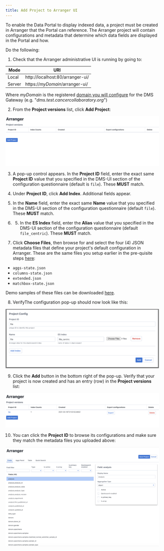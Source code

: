```yaml
---
title: Add Project to Arranger UI
---
```


To enable the Data Portal to display indexed data, a project must be created in Arranger that the Portal can reference.  The Arranger project will contain configurations and metadata that determine which data fields are displayed in the Portal and how.

Do the following:

1. Check that the Arranger administrative UI is running by going to:

| Mode               | URI |
| --------------------| ------------|
| Local   | http://localhost:80/arranger-ui/ |
| Server  | https://_myDomain_/arranger-ui/ |

Where _myDomain_ is the registered [domain you will configure](../domain) for the DMS Gateway (e.g. "_dms.test.cancercollaboratory.org_")

2. From the **Project versions** list, click **Add Project**:

![Entity](../../assets/arranger-no-project.png 'Arranger No Project')

3. A pop-up control appears.  In the **Project ID** field, enter the exact same **Project ID** value that you specified in the DMS-UI section of the configuration questionnaire (default is `file`).  These **MUST** match.


4. Under **Project ID**, click **Add Index**.  Additional fields appear.


5. In the **Name** field, enter the exact same **Name** value that you specified in the DMS-UI section of the configuration questionnaire (default `file`).  These **MUST** match.


6. 5. In the **ES Index** field, enter the **Alias** value that you specified in the DMS-UI section of the configuration questionnaire (default `file_centric`).  These **MUST** match.


7. Click **Choose Files**, then browse for and select the four (4) JSON metadata files that define your project's default configuration in Arranger.  These are the same files you setup earlier in the pre-quisite steps [here](../../configuration/prereq/arranger):

- `aggs-state.json`
- `columns-state.json`
- `extended.json`
- `matchbox-state.json`

Demo samples of these files can be downloaded [here](https://github.com/overture-stack/dms/tree/develop/example-data).

8. VerifyThe configuration pop-up should now look like this:

![Entity](../../assets/arranger-add-project.png 'Arranger Add Project')

9. Click the **Add** button in the bottom right of the pop-up.  Verify that your project is now created and has an entry (row) in the **Project versions** list:

![Entity](../../assets/arranger-new-project.png 'Arranger New Project')

10. You can click the **Project ID** to browse its configurations and make sure they match the metadata files you uploaded above:

![Entity](../../assets/arranger-config.png 'Arranger Config')
